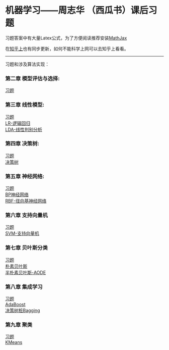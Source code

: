 # 机器学习——周志华 （西瓜书）课后习题

习题答案中有大量Latex公式，为了方便阅读推荐安装[MathJax](https://chrome.google.com/webstore/detail/mathjax-plugin-for-github/ioemnmodlmafdkllaclgeombjnmnbima)

在[知乎上](https://zhuanlan.zhihu.com/c_1013850291887845376)也有同步更新，如何不能科学上网可以去知乎上看看。

---
习题和涉及算法实现：
### 第二章 模型评估与选择:   
[习题](https://github.com/han1057578619/MachineLearning_Zhouzhihua_ProblemSets/blob/master/ch2--%E6%A8%A1%E5%9E%8B%E8%AF%84%E4%BC%B0%E4%B8%8E%E9%80%89%E6%8B%A9/ch2%E4%B9%A0%E9%A2%98.md)

### 第三章 线性模型:   
[习题](https://github.com/han1057578619/MachineLearning_Zhouzhihua_ProblemSets/blob/master/ch3--%E7%BA%BF%E6%80%A7%E6%A8%A1%E5%9E%8B/ch3%E4%B9%A0%E9%A2%98.md)   
[LR-逻辑回归](https://github.com/han1057578619/MachineLearning_Zhouzhihua_ProblemSets/tree/master/ch3--%E7%BA%BF%E6%80%A7%E6%A8%A1%E5%9E%8B/3.3)   
[LDA-线性判别分析](https://github.com/han1057578619/MachineLearning_Zhouzhihua_ProblemSets/tree/master/ch3--线性模型/3.5)

### 第四章 决策树:   
[习题](https://github.com/han1057578619/MachineLearning_Zhouzhihua_ProblemSets/blob/master/ch4--%E5%86%B3%E7%AD%96%E6%A0%91/ch4%E4%B9%A0%E9%A2%98.md)   
[决策树](https://github.com/han1057578619/MachineLearning_Zhouzhihua_ProblemSets/tree/master/ch4--%E5%86%B3%E7%AD%96%E6%A0%91/4.3-4.4)

### 第五章 神经网络:
[习题](https://github.com/han1057578619/MachineLearning_Zhouzhihua_ProblemSets/blob/master/ch5--%E7%A5%9E%E7%BB%8F%E7%BD%91%E7%BB%9C/ch5%E4%B9%A0%E9%A2%98.md)   
[BP神经网络](https://github.com/han1057578619/MachineLearning_Zhouzhihua_ProblemSets/tree/master/ch5--%E7%A5%9E%E7%BB%8F%E7%BD%91%E7%BB%9C/5.5-5.6)   
[RBF-径向基神经网络](https://github.com/han1057578619/MachineLearning_Zhouzhihua_ProblemSets/tree/master/ch5--%E7%A5%9E%E7%BB%8F%E7%BD%91%E7%BB%9C/5.7)

### 第六章 支持向量机
[习题](https://github.com/han1057578619/MachineLearning_Zhouzhihua_ProblemSets/tree/master/ch6--%E6%94%AF%E6%8C%81%E5%90%91%E9%87%8F%E6%9C%BA)   
[SVM-支持向量机](https://github.com/han1057578619/MachineLearning_Zhouzhihua_ProblemSets/tree/master/ch6--%E6%94%AF%E6%8C%81%E5%90%91%E9%87%8F%E6%9C%BA/mySVM)

### 第七章 贝叶斯分类
[习题](https://github.com/han1057578619/MachineLearning_Zhouzhihua_ProblemSets/tree/master/ch7--%E8%B4%9D%E5%8F%B6%E6%96%AF%E5%88%86%E7%B1%BB)   
[朴素贝叶斯](https://github.com/han1057578619/MachineLearning_Zhouzhihua_ProblemSets/tree/master/ch7--%E8%B4%9D%E5%8F%B6%E6%96%AF%E5%88%86%E7%B1%BB/7.3)   
[半朴素贝叶斯-AODE](https://github.com/han1057578619/MachineLearning_Zhouzhihua_ProblemSets/tree/master/ch7--%E8%B4%9D%E5%8F%B6%E6%96%AF%E5%88%86%E7%B1%BB/7.6)

### 第八章 集成学习
[习题](https://github.com/han1057578619/MachineLearning_Zhouzhihua_ProblemSets/tree/master/ch8--%E9%9B%86%E6%88%90%E5%AD%A6%E4%B9%A0)   
[AdaBoost](https://github.com/han1057578619/MachineLearning_Zhouzhihua_ProblemSets/blob/master/ch8--%E9%9B%86%E6%88%90%E5%AD%A6%E4%B9%A0/8.3-AdaBoost.py)   
[决策树桩Bagging](https://github.com/han1057578619/MachineLearning_Zhouzhihua_ProblemSets/blob/master/ch8--%E9%9B%86%E6%88%90%E5%AD%A6%E4%B9%A0/8.5-StumpBagging.py)

### 第九章 聚类
[习题](https://github.com/han1057578619/MachineLearning_Zhouzhihua_ProblemSets/tree/master/ch9--%E8%81%9A%E7%B1%BB)   
[KMeans](https://github.com/han1057578619/MachineLearning_Zhouzhihua_ProblemSets/blob/master/ch9--%E8%81%9A%E7%B1%BB/9.4-KMeans.py)   
